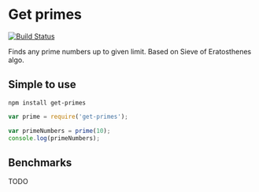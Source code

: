 # Get primes
[![Build Status](https://travis-ci.org/crypti/prime.svg?branch=master)](https://travis-ci.org/crypti/prime)

Finds any prime numbers up to given limit. Based on Sieve of Eratosthenes algo.

## Simple to use

```
npm install get-primes
```

```js
var prime = require('get-primes');

var primeNumbers = prime(10);
console.log(primeNumbers);
```

## Benchmarks

TODO